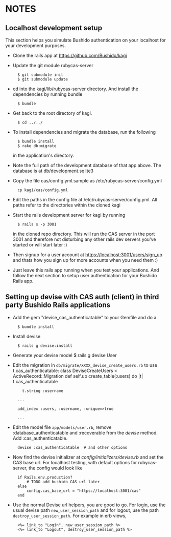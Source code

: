 NOTES
======

Localhost development setup
-----------------------------
 
This section helps you simulate Bushido authentication on your localhost for your development purposes.

* Clone the rails app at <https://github.com/Bushido/kagi>

* Update the git module rubycas-server

        $ git submodule init
        $ git submodule update

* cd into the kagi/lib/rubycas-server directory. And install the dependencies by running bundle

        $ bundle

* Get back to the root directory of kagi.

        $ cd ../../

* To install dependencies and migrate the database, run the following

        $ bundle install
        $ rake db:migrate
 
  in the application's directory.

* Note the full path of the development database of that app above. The database is at db/development.sqlite3

* Copy the file cas/config.yml.sample as /etc/rubycas-server/config.yml

        cp kagi/cas/config.yml

* Edit the paths in the config file at /etc/rubycas-server/config.yml. All paths refer to the directories within the cloned kagi

* Start the rails development server for kagi by running

        $ rails s -p 3001

  in the cloned repo directory. This will run the CAS server in the port 3001 and therefore not disturbing any other rails dev servers you've started or will start later :)

* Then signup for a user account at <https://localhost:3001/users/sign_up> and thats how you sign up for more accounts when you need them :)

* Just leave this rails app running when you test your applications. And follow the next section to setup user authentication for your Bushido Rails app.


Setting up devise with CAS auth (client) in third party Bushido Rails applications
-----------------------------------------------------------

* Add the gem "devise_cas_authenticatable" to your Gemfile and do a

        $ bundle install

* Install devise
    
        $ rails g devise:install

* Generate your devise model
        $ rails g devise User
      
* Edit the migration in `db/migrate/XXXX_devise_create_users.rb` to use t.cas_authenticatable:
    class DeviseCreateUsers < ActiveRecord::Migration
      def self.up
        create_table(:users) do |t|
          t.cas_authenticatable
    
          t.string :username
    
        ...

        add_index :users, :username, :unique=>true

        ...

* Edit the model file `app/models/user.rb`, remove :database_authenticatable and :recoverable from the _devise_ method. Add :cas_authenticatable.

        devise :cas_authenticatable  # and other options


* Now find the devise initializer at _config/initializers/devise.rb_ and set the CAS base url. For localhost testing, with default options for rubycas-server, the config would look like
  
        if Rails.env.production?
            # TODO add bushido CAS url later
        else
            config.cas_base_url = "https://localhost:3001/cas"
        end

* Use the normal Devise url helpers, you are good to go. For login, use the usual devise path `new_user_session_path` and for logout, use the path `destroy_user_session_path`. For example in erb views,

        <%= link_to "Login", new_user_session_path %>
        <%= link_to "Logout", destroy_user_session_path %>